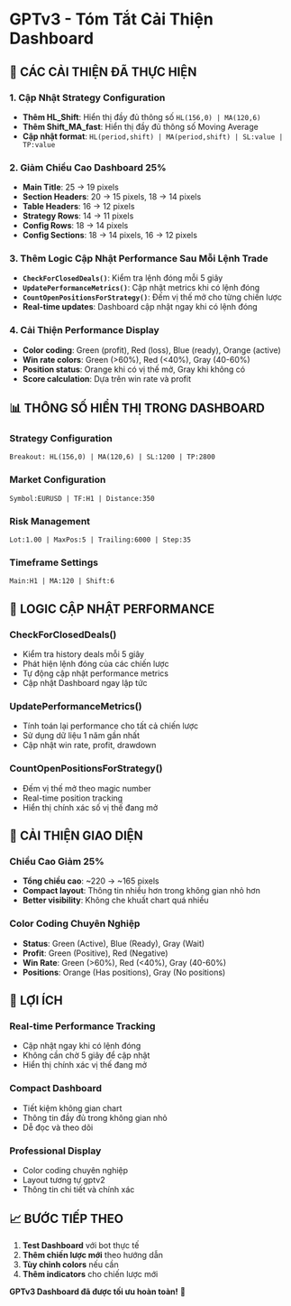 # GPTv3 - Tóm Tắt Cải Thiện Dashboard

## 🎯 **CÁC CẢI THIỆN ĐÃ THỰC HIỆN**

### **1. Cập Nhật Strategy Configuration**
- **Thêm HL_Shift**: Hiển thị đầy đủ thông số `HL(156,0) | MA(120,6)`
- **Thêm Shift_MA_fast**: Hiển thị đầy đủ thông số Moving Average
- **Cập nhật format**: `HL(period,shift) | MA(period,shift) | SL:value | TP:value`

### **2. Giảm Chiều Cao Dashboard 25%**
- **Main Title**: 25 → 19 pixels
- **Section Headers**: 20 → 15 pixels, 18 → 14 pixels
- **Table Headers**: 16 → 12 pixels
- **Strategy Rows**: 14 → 11 pixels
- **Config Rows**: 18 → 14 pixels
- **Config Sections**: 18 → 14 pixels, 16 → 12 pixels

### **3. Thêm Logic Cập Nhật Performance Sau Mỗi Lệnh Trade**
- **`CheckForClosedDeals()`**: Kiểm tra lệnh đóng mỗi 5 giây
- **`UpdatePerformanceMetrics()`**: Cập nhật metrics khi có lệnh đóng
- **`CountOpenPositionsForStrategy()`**: Đếm vị thế mở cho từng chiến lược
- **Real-time updates**: Dashboard cập nhật ngay khi có lệnh đóng

### **4. Cải Thiện Performance Display**
- **Color coding**: Green (profit), Red (loss), Blue (ready), Orange (active)
- **Win rate colors**: Green (>60%), Red (<40%), Gray (40-60%)
- **Position status**: Orange khi có vị thế mở, Gray khi không có
- **Score calculation**: Dựa trên win rate và profit

## 📊 **THÔNG SỐ HIỂN THỊ TRONG DASHBOARD**

### **Strategy Configuration**
```
Breakout: HL(156,0) | MA(120,6) | SL:1200 | TP:2800
```

### **Market Configuration**
```
Symbol:EURUSD | TF:H1 | Distance:350
```

### **Risk Management**
```
Lot:1.00 | MaxPos:5 | Trailing:6000 | Step:35
```

### **Timeframe Settings**
```
Main:H1 | MA:120 | Shift:6
```

## 🔄 **LOGIC CẬP NHẬT PERFORMANCE**

### **CheckForClosedDeals()**
- Kiểm tra history deals mỗi 5 giây
- Phát hiện lệnh đóng của các chiến lược
- Tự động cập nhật performance metrics
- Cập nhật Dashboard ngay lập tức

### **UpdatePerformanceMetrics()**
- Tính toán lại performance cho tất cả chiến lược
- Sử dụng dữ liệu 1 năm gần nhất
- Cập nhật win rate, profit, drawdown

### **CountOpenPositionsForStrategy()**
- Đếm vị thế mở theo magic number
- Real-time position tracking
- Hiển thị chính xác số vị thế đang mở

## 🎨 **CẢI THIỆN GIAO DIỆN**

### **Chiều Cao Giảm 25%**
- **Tổng chiều cao**: ~220 → ~165 pixels
- **Compact layout**: Thông tin nhiều hơn trong không gian nhỏ hơn
- **Better visibility**: Không che khuất chart quá nhiều

### **Color Coding Chuyên Nghiệp**
- **Status**: Green (Active), Blue (Ready), Gray (Wait)
- **Profit**: Green (Positive), Red (Negative)
- **Win Rate**: Green (>60%), Red (<40%), Gray (40-60%)
- **Positions**: Orange (Has positions), Gray (No positions)

## 🚀 **LỢI ÍCH**

### **Real-time Performance Tracking**
- Cập nhật ngay khi có lệnh đóng
- Không cần chờ 5 giây để cập nhật
- Hiển thị chính xác vị thế đang mở

### **Compact Dashboard**
- Tiết kiệm không gian chart
- Thông tin đầy đủ trong không gian nhỏ
- Dễ đọc và theo dõi

### **Professional Display**
- Color coding chuyên nghiệp
- Layout tương tự gptv2
- Thông tin chi tiết và chính xác

## 📈 **BƯỚC TIẾP THEO**

1. **Test Dashboard** với bot thực tế
2. **Thêm chiến lược mới** theo hướng dẫn
3. **Tùy chỉnh colors** nếu cần
4. **Thêm indicators** cho chiến lược mới

**GPTv3 Dashboard đã được tối ưu hoàn toàn!** 🎉
